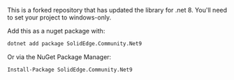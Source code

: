 This is a forked repository that has updated the library for .net 8. You'll need to set your project to windows-only. 



Add this as a nuget package with:

```bash
dotnet add package SolidEdge.Community.Net9
```
Or via the NuGet Package Manager:

```bash
Install-Package SolidEdge.Community.Net9
```
